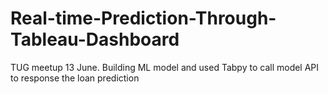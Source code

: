 # Real-time-Prediction-Through-Tableau-Dashboard
TUG meetup 13 June. Building ML model and used Tabpy to call model API to response the loan prediction
